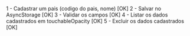 1 - Cadastrar um pais (codigo do pais, nome) [OK]
2 - Salvar no AsyncStorage [OK]
3 - Validar os campos [OK]
4 - Listar os dados cadastrados em touchableOpacity [OK] 
5 - Excluir os dados cadastrados [OK]